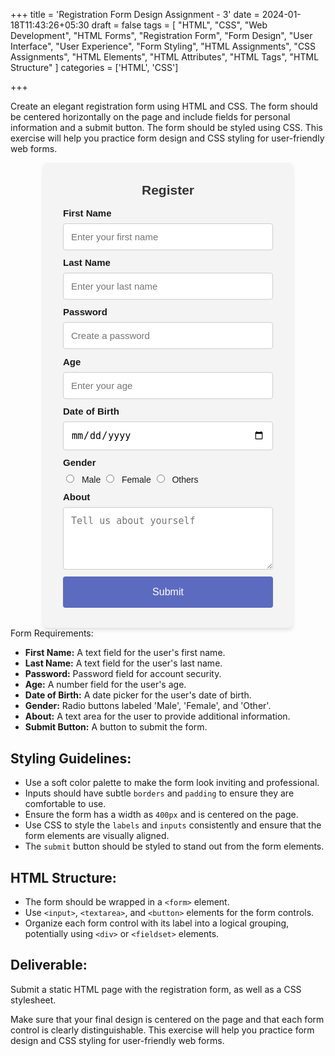 +++
title = 'Registration Form Design Assignment - 3'
date = 2024-01-18T11:43:26+05:30
draft = false
tags = [
    "HTML",
    "CSS",
    "Web Development",
    "HTML Forms",
    "Registration Form",
    "Form Design",
    "User Interface",
    "User Experience",
    "Form Styling",
    "HTML Assignments",
    "CSS Assignments",
    "HTML Elements",
    "HTML Attributes",
    "HTML Tags",
    "HTML Structure"
]
categories = ['HTML', 'CSS']

+++

Create an elegant registration form using HTML and CSS. The form should be centered horizontally on the page and include fields for personal information and a submit button. The form should be styled using CSS. This exercise will help you practice form design and CSS styling for user-friendly web forms.

<style>

      .custom-form form {
        background-color: #f4f4f4;
        padding: 2rem;
        border-radius: 8px;
        box-shadow: 0 4px 6px rgba(0, 0, 0, 0.1);
        max-width: 400px;
        margin: auto;
        font-family: Arial, sans-serif;
        width: 100%;
        box-sizing: border-box;
      }

      .custom-form h2 {
        text-align: center;
        color: #333;
        margin-bottom: 1rem;
        margin-top: 0;
      }

      .custom-form .form-group {
        margin-bottom: .7rem;
      }

     .custom-form label {
        display: block;
        margin-bottom: 0.5rem;
        font-weight: bold;
        font-size: 15px;
      }

      .custom-form input[type="text"],
      .custom-form input[type="password"],
      .custom-form input[type="number"],
      .custom-form input[type="date"],
      .custom-form textarea {
        width: 100%;
        padding: 0.75rem;
        border: 1px solid #ccc;
        border-radius: 4px;
        box-sizing: border-box;
        font-size: 15px;
      }


      .custom-form input[type="radio"] {
        margin-right: 0.5rem;
      }

      .custom-form button {
        width: 100%;
        padding: 1rem;
        border: none;
        background-color: #5c6bc0;
        color: white;
        font-size: 1rem;
        border-radius: 4px;
        cursor: pointer;
        transition: background-color 0.3s;
      }

      .custom-form button:hover {
        background-color: #3f51b5;
      }

      .custom-form textarea {
        height: 100px;
      }
</style>
<div class="custom-form">
<form>
      <h2>Register</h2>
      <div class="form-group">
        <label for="first-name">First Name</label>
        <input
          type="text"
          id="first-name"
          placeholder="Enter your first name"
        />
      </div>
      <div class="form-group">
        <label for="last-name">Last Name</label>
        <input type="text" id="last-name" placeholder="Enter your last name" />
      </div>
      <div class="form-group">
        <label for="password">Password</label>
        <input type="password" id="password" placeholder="Create a password" />
      </div>
      <div class="form-group">
        <label for="age">Age</label>
        <input type="number" id="age" placeholder="Enter your age" />
      </div>
      <div class="form-group">
        <label for="dob">Date of Birth</label>
        <input type="date" id="dob" />
      </div>
      <div class="form-group">
        <label>Gender</label>
        <div>
          <input type="radio" name="gender" /> Male
          <input type="radio" name="gender" /> Female
          <input type="radio" name="gender" /> Others
        </div>
        <div></div>
        <div></div>
      </div>
      <div class="form-group">
        <label for="about">About</label>
        <textarea id="about" placeholder="Tell us about yourself"></textarea>
      </div>
      <button type="submit">Submit</button>
    </form>
</div

## Form Requirements:

- **First Name:** A text field for the user's first name.
- **Last Name:** A text field for the user's last name.
- **Password:** Password field for account security.
- **Age:** A number field for the user's age.
- **Date of Birth:** A date picker for the user's date of birth.
- **Gender:** Radio buttons labeled 'Male', 'Female', and 'Other'.
- **About:** A text area for the user to provide additional information.
- **Submit Button:** A button to submit the form.

## Styling Guidelines:

- Use a soft color palette to make the form look inviting and professional.
- Inputs should have subtle `borders` and `padding` to ensure they are comfortable to use.
- Ensure the form has a width as `400px` and is centered on the page.
- Use CSS to style the `labels` and `inputs` consistently and ensure that the form elements are visually aligned.
- The `submit` button should be styled to stand out from the form elements.

## HTML Structure:

- The form should be wrapped in a `<form>` element.
- Use `<input>`, `<textarea>`, and `<button>` elements for the form controls.
- Organize each form control with its label into a logical grouping, potentially using `<div>` or `<fieldset>` elements.

## Deliverable:

Submit a static HTML page with the registration form, as well as a CSS stylesheet.

Make sure that your final design is centered on the page and that each form control is clearly distinguishable. This exercise will help you practice form design and CSS styling for user-friendly web forms.
